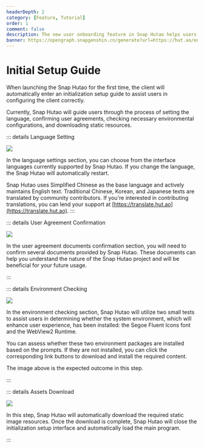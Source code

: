 ```yaml
---
headerDepth: 2
category: [Feature, Tutorial]
order: 1
comment: false
description: The new user onboarding feature in Snap Hutao helps users quickly check the availability status of specific program functionalities and set them to an available state.
banner: https://opengraph.snapgenshin.cn/generate?url=https://hut.ao/en/features/setup.html
---
```


# Initial Setup Guide

When launching the Snap Hutao for the first time, the client will automatically enter an initialization setup guide to assist users in configuring the client correctly.

Currently, Snap Hutao will guide users through the process of setting the language, confirming user agreements, checking necessary environmental configurations, and downloading static resources.

::: details Language Setting

![](https://img.alicdn.com/imgextra/i1/1797064093/O1CN01wBgRV01g6dyC2bc62_!!1797064093.png_.webp)

In the language settings section, you can choose from the interface languages currently supported by Snap Hutao. If you change the language, the Snap Hutao will automatically restart.

Snap Hutao uses Simplified Chinese as the base language and actively maintains English text.
Traditional Chinese, Korean, and Japanese texts are translated by community contributors.
If you're interested in contributing translations, you can lend your support at [https://translate.hut.ao](https://translate.hut.ao).
:::

::: details User Agreement Confirmation

![](https://img.alicdn.com/imgextra/i4/1797064093/O1CN01Zv1EGr1g6dy8E1fpj_!!1797064093.png_.webp)

In the user agreement documents confirmation section, you will need to confirm several documents provided by Snap Hutao.
These documents can help you understand the nature of the Snap Hutao project and will be beneficial for your future usage.

:::

::: details Environment Checking

![](https://img.alicdn.com/imgextra/i3/1797064093/O1CN01LYYIB41g6dyDFB6I9_!!1797064093.png_.webp)

In the environment checking section, Snap Hutao will utilize two small tests to assist users in determining whether the system environment, which will enhance user experience, has been installed: the Segoe Fluent Icons font and the WebView2 Runtime.

You can assess whether these two environment packages are installed based on the prompts. If they are not installed, you can click the corresponding link buttons to download and install the required content.

The image above is the expected outcome in this step.

:::

::: details Assets Download

![](https://img.alicdn.com/imgextra/i2/1797064093/O1CN01XlICiR1g6dyC7Qpy6_!!1797064093.png_.webp)

In this step, Snap Hutao will automatically download the required static image resources.
Once the download is complete, Snap Hutao will close the initialization setup interface and automatically load the main program.

:::
